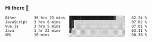 ### Hi there 👋

<!--
**Hundeklemmen/Hundeklemmen** is a ✨ _special_ ✨ repository because its `README.md` (this file) appears on your GitHub profile.

Here are some ideas to get you started:

- 🔭 I’m currently working on ...
- 🌱 I’m currently learning ...
- 👯 I’m looking to collaborate on ...
- 🤔 I’m looking for help with ...
- 💬 Ask me about ...
- 📫 How to reach me: ...
- 😄 Pronouns: ...
- ⚡ Fun fact: ...
-->
<!--START_SECTION:waka-->
```text
Other        36 hrs 23 mins  ████████████████████▓░░░░   82.24 % 
JavaScript   3 hrs 6 mins    █▓░░░░░░░░░░░░░░░░░░░░░░░   07.02 % 
Vue.js       3 hrs 5 mins    █▓░░░░░░░░░░░░░░░░░░░░░░░   07.01 % 
Java         1 hr 22 mins    ▓░░░░░░░░░░░░░░░░░░░░░░░░   03.11 % 
XML          10 mins         ░░░░░░░░░░░░░░░░░░░░░░░░░   00.38 % 
```
<!--END_SECTION:waka-->
